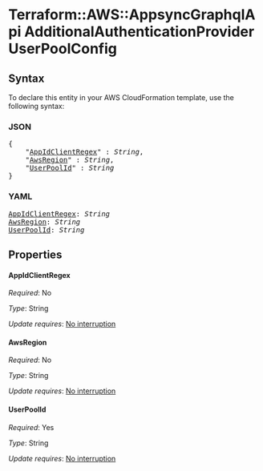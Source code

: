 # Terraform::AWS::AppsyncGraphqlApi AdditionalAuthenticationProvider UserPoolConfig

## Syntax

To declare this entity in your AWS CloudFormation template, use the following syntax:

### JSON

<pre>
{
    "<a href="#appidclientregex" title="AppIdClientRegex">AppIdClientRegex</a>" : <i>String</i>,
    "<a href="#awsregion" title="AwsRegion">AwsRegion</a>" : <i>String</i>,
    "<a href="#userpoolid" title="UserPoolId">UserPoolId</a>" : <i>String</i>
}
</pre>

### YAML

<pre>
<a href="#appidclientregex" title="AppIdClientRegex">AppIdClientRegex</a>: <i>String</i>
<a href="#awsregion" title="AwsRegion">AwsRegion</a>: <i>String</i>
<a href="#userpoolid" title="UserPoolId">UserPoolId</a>: <i>String</i>
</pre>

## Properties

#### AppIdClientRegex

_Required_: No

_Type_: String

_Update requires_: [No interruption](https://docs.aws.amazon.com/AWSCloudFormation/latest/UserGuide/using-cfn-updating-stacks-update-behaviors.html#update-no-interrupt)

#### AwsRegion

_Required_: No

_Type_: String

_Update requires_: [No interruption](https://docs.aws.amazon.com/AWSCloudFormation/latest/UserGuide/using-cfn-updating-stacks-update-behaviors.html#update-no-interrupt)

#### UserPoolId

_Required_: Yes

_Type_: String

_Update requires_: [No interruption](https://docs.aws.amazon.com/AWSCloudFormation/latest/UserGuide/using-cfn-updating-stacks-update-behaviors.html#update-no-interrupt)

